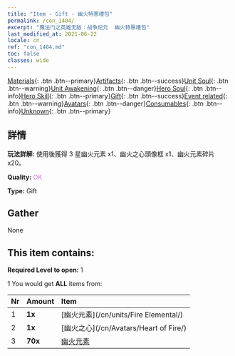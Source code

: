 ```yaml
---
title: "Item - Gift - 幽火特惠禮包"
permalink: /con_1404/
excerpt: "魔法门之英雄无敌：战争纪元  幽火特惠禮包"
last_modified_at: 2021-06-22
locale: cn
ref: "con_1404.md"
toc: false
classes: wide
---
```

 [Materials](/ItemsCN/){: .btn .btn--primary}[Artifacts](/ItemsCN/Artifacts/){: .btn .btn--success}[Unit Soul](/ItemsCN/UnitSoul/){: .btn .btn--warning}[Unit Awakening](/ItemsCN/UnitAwakening/){: .btn .btn--danger}[Hero Soul](/ItemsCN/HeroSoul/){: .btn .btn--info}[Hero Skill](/ItemsCN/HeroSkill/){: .btn .btn--primary}[Gift](/ItemsCN/Gift/){: .btn .btn--success}[Event related](/ItemsCN/Events/){: .btn .btn--warning}[Avatars](/ItemsCN/Avatars/){: .btn .btn--danger}[Consumables](/ItemsCN/Consumables/){: .btn .btn--info}[Unknown](/ItemsCN/Unknown/){: .btn .btn--primary}

## 詳情
 **玩法詳解:** 使用後獲得 3 星幽火元素 x1、幽火之心頭像框 x1、幽火元素碎片 x20。

 **Quality:** <span style="color: #DA70D6">OK</span>

 **Type:** Gift

## Gather

  None

## This item contains:

 **Required Level to open:** 1

 1 You would get **ALL** items  from:

  | Nr | Amount |     Item    |
  |:---|:-------|:------------|
  | 1 |  **1x** | [幽火元素](/cn/units/Fire Elemental/) |  | 
  | 2 |  **1x** | [幽火之心](/cn/Avatars/Heart of Fire/) |  | 
  | 3 |  **70x** | [幽火元素](/cn/Items/unt_265/) |  | 
